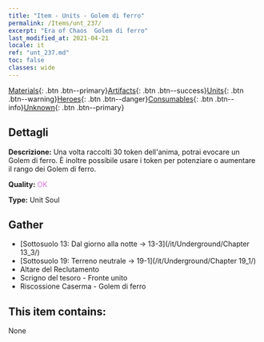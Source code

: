 ```yaml
---
title: "Item - Units - Golem di ferro"
permalink: /Items/unt_237/
excerpt: "Era of Chaos  Golem di ferro"
last_modified_at: 2021-04-21
locale: it
ref: "unt_237.md"
toc: false
classes: wide
---
```

 [Materials](/it/Items/){: .btn .btn--primary}[Artifacts](/it/Items/Artifacts/){: .btn .btn--success}[Units](/it/Items/Units/){: .btn .btn--warning}[Heroes](/it/Items/Heroes/){: .btn .btn--danger}[Consumables](/it/Items/Consumables/){: .btn .btn--info}[Unknown](/it/Items/Unknown/){: .btn .btn--primary}

## Dettagli
 **Descrizione:** Una volta raccolti 30 token dell'anima, potrai evocare un Golem di ferro. È inoltre possibile usare i token per potenziare o aumentare il rango dei Golem di ferro.

 **Quality:** <span style="color: #DA70D6">OK</span>

 **Type:** Unit Soul

## Gather

*    [Sottosuolo 13: Dal giorno alla notte -> 13-3](/it/Underground/Chapter 13_3/) 
*    [Sottosuolo 19: Terreno neutrale -> 19-1](/it/Underground/Chapter 19_1/) 
*    Altare del Reclutamento 
*    Scrigno del tesoro - Fronte unito 
*    Riscossione Caserma - Golem di ferro 

## This item contains:

  None

